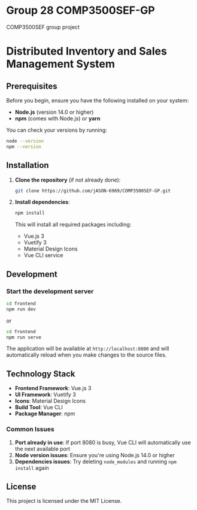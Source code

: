 # Group 28 COMP3500SEF-GP
COMP3500SEF group project

# Distributed Inventory and Sales Management System
## Prerequisites

Before you begin, ensure you have the following installed on your system:

- **Node.js** (version 14.0 or higher)
- **npm** (comes with Node.js) or **yarn**

You can check your versions by running:
```bash
node --version
npm --version
```

## Installation

1. **Clone the repository** (if not already done):
   ```bash
   git clone https://github.com/jASON-6969/COMP3500SEF-GP.git
   ```

2. **Install dependencies**:
   ```bash
   npm install
   ```

   This will install all required packages including:
   - Vue.js 3
   - Vuetify 3
   - Material Design Icons
   - Vue CLI service

## Development

### Start the development server

```bash
cd frontend
npm run dev
```

or

```bash
cd frontend
npm run serve
```

The application will be available at `http://localhost:8080` and will automatically reload when you make changes to the source files.

## Technology Stack

- **Frontend Framework**: Vue.js 3
- **UI Framework**: Vuetify 3
- **Icons**: Material Design Icons
- **Build Tool**: Vue CLI
- **Package Manager**: npm

### Common Issues

1. **Port already in use**: If port 8080 is busy, Vue CLI will automatically use the next available port
2. **Node version issues**: Ensure you're using Node.js 14.0 or higher
3. **Dependencies issues**: Try deleting `node_modules` and running `npm install` again

## License

This project is licensed under the MIT License.

